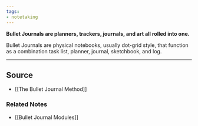 ```yaml
---
tags:
- notetaking
---
```

**Bullet Journals are planners, trackers, journals, and art all rolled into one.**

Bullet Journals are physical notebooks, usually dot-grid style, that function as a combination task list, planner, journal, sketchbook, and log.

---

## Source
- [[The Bullet Journal Method]]

### Related Notes
- [[Bullet Journal Modules]]